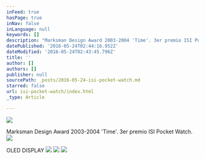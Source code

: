 ```yaml
---
inFeed: true
hasPage: true
inNav: false
inLanguage: null
keywords: []
description: "Marksman Design Award 2003-2004 'Time'. 3er premio ISI Pocket Watch."
datePublished: '2016-05-24T02:44:16.952Z'
dateModified: '2016-05-24T02:43:45.796Z'
title: ''
author: []
authors: []
publisher: null
sourcePath: _posts/2016-05-24-isi-pocket-watch.md
starred: false
url: isi-pocket-watch/index.html
_type: Article

---
```

![](https://the-grid-user-content.s3-us-west-2.amazonaws.com/f9760e17-5472-421e-b175-54c09ee89601.jpg)

Marksman Design Award 2003-2004 'Time'. 3er premio ISI Pocket Watch.
![](https://the-grid-user-content.s3-us-west-2.amazonaws.com/256f19b1-82f0-4136-a16f-8220a37acc12.png)

OLED DISPLAY
![](https://the-grid-user-content.s3-us-west-2.amazonaws.com/3d9ef977-6be6-44a8-8b1e-9dca635c4af0.jpg)
![](https://the-grid-user-content.s3-us-west-2.amazonaws.com/3b98a21f-7ac9-4b72-a55a-de9b4f7a2c86.jpg)
![](https://the-grid-user-content.s3-us-west-2.amazonaws.com/9fbbf5ce-3e54-48b0-b1b3-671e7e453bce.jpg)